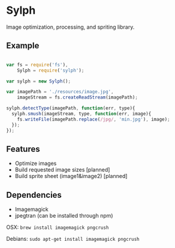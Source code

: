Sylph
=====

Image optimization, processing, and spriting library.

Example
-------

```javascript

var fs = require('fs'),
    Sylph = require('sylph');

var sylph = new Sylph();

var imagePath = './resources/image.jpg',
    imageStream = fs.createReadStream(imagePath);

sylph.detectType(imagePath, function(err, type){
  sylph.smush(imageStream, type, function(err, image){
    fs.writeFile(imagePath.replace(/jpg/, 'min.jpg'), image);
  });
});

```

Features
--------

* Optimize images
* Build requested image sizes [planned]
* Build sprite sheet (image1&image2) [planned]

Dependencies
------------

* Imagemagick
* jpegtran (can be installed through npm)

OSX: `brew install imagemagick pngcrush`

Debians: `sudo apt-get install imagemagick pngcrush`

